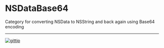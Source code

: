 NSDataBase64
============

Category for converting NSData to NSString and back again using Base64 encoding

---

[![gittip](http://img.shields.io/gittip/reklis.svg)](https://www.gittip.com/reklis/)
